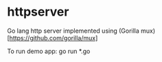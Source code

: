 # httpserver

Go lang http server implemented using (Gorilla mux)[https://github.com/gorilla/mux]

To run demo app: go run *.go
